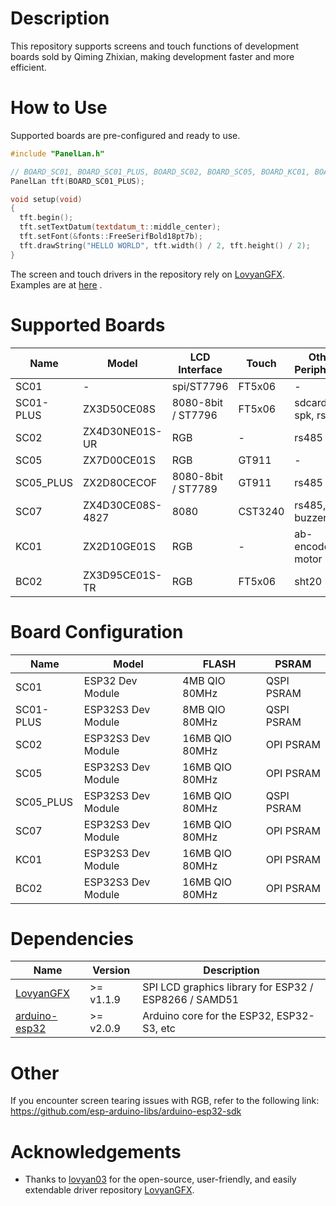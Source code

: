 # Description

This repository supports screens and touch functions of development boards sold by Qiming Zhixian, making development faster and more efficient.

# How to Use

Supported boards are pre-configured and ready to use.

```c++
#include "PanelLan.h"

// BOARD_SC01, BOARD_SC01_PLUS, BOARD_SC02, BOARD_SC05, BOARD_KC01, BOARD_BC02
PanelLan tft(BOARD_SC01_PLUS);

void setup(void)
{
  tft.begin();
  tft.setTextDatum(textdatum_t::middle_center);
  tft.setFont(&fonts::FreeSerifBold18pt7b);
  tft.drawString("HELLO WORLD", tft.width() / 2, tft.height() / 2);
}
```

The screen and touch drivers in the repository rely on [LovyanGFX](https://github.com/lovyan03/LovyanGFX). Examples are at [here](https://github.com/lovyan03/LovyanGFX/tree/master/examples) .

# Supported Boards

| Name | Model | LCD Interface | Touch | Other Peripherals |
|------|-------|---------------|-------|--------------------|
| SC01 | - | spi/ST7796 | FT5x06 | - |
| SC01-PLUS | ZX3D50CE08S | 8080-8bit / ST7796 | FT5x06 | sdcard, spk, rs485 |
| SC02 | ZX4D30NE01S-UR | RGB | - | rs485 |
| SC05 | ZX7D00CE01S | RGB | GT911 | - |
| SC05_PLUS | ZX2D80CECOF | 8080-8bit / ST7789 | GT911 | rs485 |
| SC07 | ZX4D30CE08S-4827 | 8080 | CST3240 | rs485, can, buzzer|
| KC01 | ZX2D10GE01S | RGB | - | ab-encoder, motor |
| BC02 | ZX3D95CE01S-TR | RGB | FT5x06 | sht20 |

# Board Configuration

| Name | Model | FLASH | PSRAM |
|------|-------|-------|-------|
| SC01 | ESP32 Dev Module | 4MB QIO 80MHz | QSPI PSRAM |
| SC01-PLUS | ESP32S3 Dev Module | 8MB QIO 80MHz | QSPI PSRAM |
| SC02 | ESP32S3 Dev Module | 16MB QIO 80MHz | OPI PSRAM |
| SC05 | ESP32S3 Dev Module | 16MB QIO 80MHz | OPI PSRAM |
| SC05_PLUS | ESP32S3 Dev Module | 16MB QIO 80MHz | QSPI PSRAM |
| SC07 | ESP32S3 Dev Module | 16MB QIO 80MHz | OPI PSRAM |
| KC01 | ESP32S3 Dev Module | 16MB QIO 80MHz | OPI PSRAM |
| BC02 | ESP32S3 Dev Module | 16MB QIO 80MHz | OPI PSRAM |

# Dependencies

| Name | Version | Description |
|------|---------|-------------|
| [LovyanGFX](https://github.com/lovyan03/LovyanGFX) | >= v1.1.9 | SPI LCD graphics library for ESP32 / ESP8266 / SAMD51 |
| [arduino-esp32](https://github.com/espressif/arduino-esp32) | >= v2.0.9 | Arduino core for the ESP32, ESP32-S3, etc |

# Other
If you encounter screen tearing issues with RGB, refer to the following link:
https://github.com/esp-arduino-libs/arduino-esp32-sdk


# Acknowledgements

- Thanks to [lovyan03](https://github.com/lovyan03) for the open-source, user-friendly, and easily extendable driver repository [LovyanGFX](https://github.com/lovyan03/LovyanGFX).
